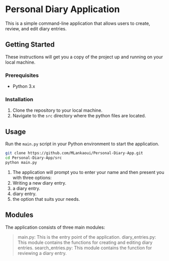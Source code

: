 # Personal Diary Application

This is a simple command-line application that allows users to create, review, and edit diary entries.

## Getting Started

These instructions will get you a copy of the project up and running on your local machine.

### Prerequisites

- Python 3.x

### Installation

1. Clone the repository to your local machine.
2. Navigate to the `src` directory where the python files are located.

## Usage

Run the `main.py` script in your Python environment to start the application.

```bash
git clone https://github.com/MLankaoui/Personal-Diary-App.git
cd Personal-Diary-App/src
python main.py 

```

1. The application will prompt you to enter your name and then present you with three options:
2. Writing a new diary entry.
3. a diary entry.
4. diary entry.
5. the option that suits your needs.

## Modules

The application consists of three main modules:

> main.py: This is the entry point of the application.
> diary_entries.py: This module contains the functions for creating and editing diary entries.
> search_entries.py: This module contains the function for reviewing a diary entry.
